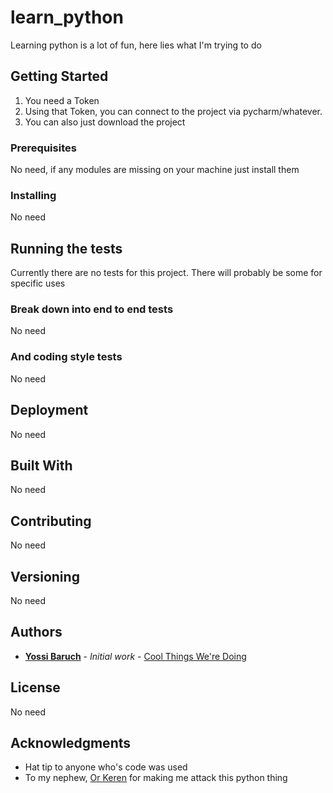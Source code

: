 # learn_python
Learning python is a lot of fun, here lies what I'm trying to do

## Getting Started
1. You need a  Token
2. Using that Token, you can connect to the project via pycharm/whatever.
3. You can also just download the project

### Prerequisites
No need, if any modules are missing on your machine just install them

### Installing
No need

## Running the tests
Currently there are no tests for this project. There will probably be some for specific uses

### Break down into end to end tests
No need

### And coding style tests
No need

## Deployment
No need

## Built With
No need

## Contributing
No need

## Versioning
No need

## Authors
* **[Yossi Baruch](https://github.com/yossibaruch)** - *Initial work* - [Cool Things We're Doing](https://github.com/coolthingsweredoing)

## License
No need

## Acknowledgments
* Hat tip to anyone who's code was used
* To my nephew, [Or Keren](https://github.com/OrKeren8) for making me attack this python thing
